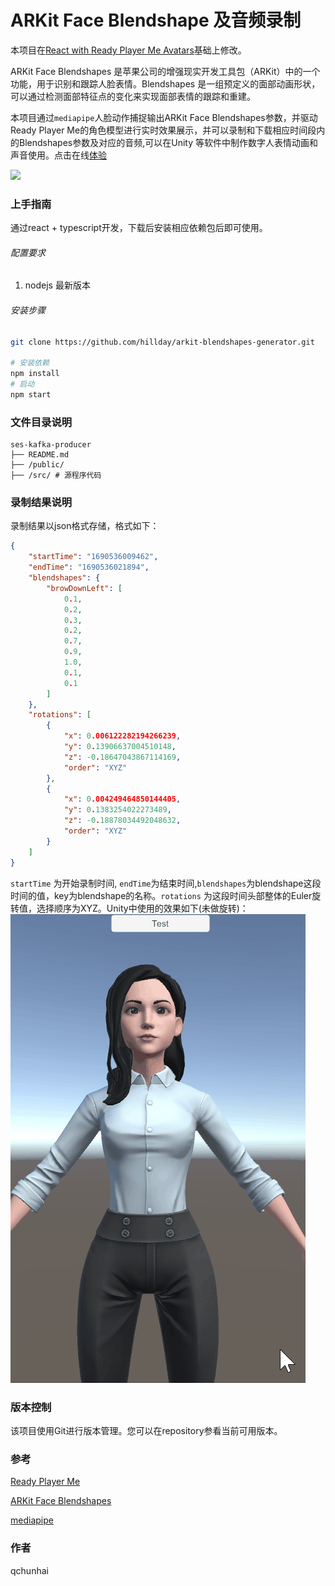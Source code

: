 # ARKit Face Blendshape 及音频录制
本项目在[React with Ready Player Me Avatars](https://github.com/srcnalt/rpm-face-tracking)基础上修改。

ARKit Face Blendshapes 是苹果公司的增强现实开发工具包（ARKit）中的一个功能，用于识别和跟踪人脸表情。Blendshapes 是一组预定义的面部动画形状，可以通过检测面部特征点的变化来实现面部表情的跟踪和重建。

本项目通过`mediapipe`人脸动作捕捉输出ARKit Face Blendshapes参数，并驱动Ready Player Me的角色模型进行实时效果展示，并可以录制和下载相应时间段内的Blendshapes参数及对应的音频,可以在Unity 等软件中制作数字人表情动画和声音使用。点击在线[体验](https://arkit-1303089103.cos-website.ap-guangzhou.myqcloud.com/)

![](./assets/Demo.gif)
### 上手指南
通过react + typescript开发，下载后安装相应依赖包后即可使用。

###### 配置要求

1. nodejs 最新版本

###### 安装步骤
```sh
git clone https://github.com/hillday/arkit-blendshapes-generator.git

# 安装依赖
npm install
# 启动
npm start
```

### 文件目录说明

```
ses-kafka-producer 
├── README.md
├── /public/
├── /src/ # 源程序代码
```

### 录制结果说明
录制结果以json格式存储，格式如下：
```json
{
	"startTime": "1690536009462",
	"endTime": "1690536021894",
	"blendshapes": {
		"browDownLeft": [
			0.1,
			0.2,
			0.3,
			0.2,
			0.7,
			0.9,
			1.0,
			0.1,
			0.1
		]
	},
	"rotations": [
		{
			"x": 0.006122282194266239,
			"y": 0.13906637004510148,
			"z": -0.18647043867114169,
			"order": "XYZ"
		},
		{
			"x": 0.004249464850144405,
			"y": 0.1383254022273489,
			"z": -0.18878034492048632,
			"order": "XYZ"
		}
	]
}
```
`startTime` 为开始录制时间, `endTime`为结束时间,`blendshapes`为blendshape这段时间的值，key为blendshape的名称。`rotations` 为这段时间头部整体的Euler旋转值，选择顺序为XYZ。Unity中使用的效果如下(未做旋转)：
![](./assets/Unity.gif)


### 版本控制

该项目使用Git进行版本管理。您可以在repository参看当前可用版本。

### 参考
[Ready Player Me](https://readyplayer.me/)

[ARKit Face Blendshapes](https://arkit-face-blendshapes.com/)

[mediapipe](https://github.com/google/mediapipe)

### 作者

qchunhai